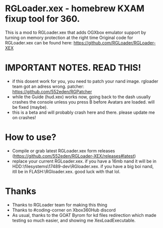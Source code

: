 # RGLoader.xex - homebrew KXAM fixup tool for 360.

This is a mod to RGLoader.xex that adds OGXbox emulator support by turning on memory protection at the right time
Original code for RGLoader.xex can be found here: https://github.com/RGLoader/RGLoader-XEX

# IMPORTANT NOTES. READ THIS!
- if this dosent work for you, you need to patch your nand image. rgloader team got an adress wrong. patcher: https://github.com/552eden/RGPatcher
- while the Guide (hud.xex) works now, going back to the dash usually crashes the console unless you press B before Avatars are loaded. will be fixed (maybe).
- this is a beta and will probably crash here and there. please update me on crashes!

# How to use?
- Compile or grab latest RGLoader.xex form releases (https://github.com/552eden/RGLoader-XEX/releases#latest)
- replace your current RGLoader.xex. if you have a 16mb nand it will be in HDD:\filesystems\17489-dev\RGloader.xex. if you have a big boi nand, itll be in FLASH:\RGloader.xex. good luck with that lol.

# Thanks
- Thanks to RGLoader team for making this thing
- Thanks to #coding-corner on Xbox360Hub discord
- As usual, thanks to the GOAT Byrom for kd files redirection which made testing so much easier, and showing me XexLoadExecutable.
